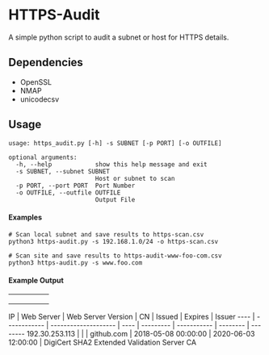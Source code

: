 # HTTPS-Audit

A simple python script to audit a subnet or host for HTTPS details.

## Dependencies
* OpenSSL
* NMAP
* unicodecsv

## Usage
```
usage: https_audit.py [-h] -s SUBNET [-p PORT] [-o OUTFILE]

optional arguments:
  -h, --help            show this help message and exit
  -s SUBNET, --subnet SUBNET
                        Host or subnet to scan
  -p PORT, --port PORT  Port Number
  -o OUTFILE, --outfile OUTFILE
                        Output File
```
#### Examples
```
# Scan local subnet and save results to https-scan.csv
python3 https-audit.py -s 192.168.1.0/24 -o https-scan.csv

# Scan site and save results to https-audit-www-foo-com.csv
python3 https-audit.py -s www.foo.com
```

#### Example Output

|   |   |   |   |   |
|---|---|---|---|---|
|   |   |   |   |   |
|   |   |   |   |   |
|   |   |   |   |   |



 IP | Web Server | Web Server Version | CN | Issued | Expires | Issuer
---- | ------------ | -------------------- | ---- | --------- | ----------- | -------- | --------
192.30.253.113 | | | github.com | 2018-05-08 00:00:00 | 2020-06-03 12:00:00 | DigiCert SHA2 Extended Validation Server CA
